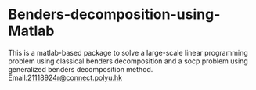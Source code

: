 # Benders-decomposition-using-Matlab
This is a matlab-based package to solve a large-scale linear programming problem using classical benders decomposition and a socp problem using generalized benders decomposition method. Email:21118924r@connect.polyu.hk 
